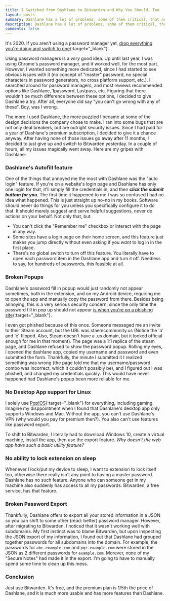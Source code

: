 ```yaml
---
title: I Switched from Dashlane to Bitwarden and Why You Should, Too
layout: posts
summary: Dashlane has a lot of problems, some of them critical, that no one seems to talk about in any reviews for some reason. I finally left Dashlane and switched to Bitwarden, which feels much more dependable.
description: Dashlane has a lot of problems, some of them critical, that no one seems to talk about in any reviews for some reason. I finally left Dashlane and switched to Bitwarden, which feels much more dependable.
comments: false
---
```

It's 2020. If you aren't using a password manager yet, [drop everything you're doing and switch to one](https://security.stackexchange.com/a/45067/211865){:target="_blank"}.

Using password managers is a _very_ good idea. Up until last year, I was using Chrome's password manager, and it worked well, for the most part. However, I wanted something more dedicated, since I had started to see obvious issues with it (no concept of "master" password, no special characters in password generators, no cross platform support, etc.). I searched around for password managers, and most reviews recommended options like Dashlane, 1password, Lastpass, etc. Figuring that there wouldn't be much difference between these options, I decided to give Dashlane a try. After all, everyone did say "you can't go wrong with any of these". Boy, was I wrong.

The more I used Dashlane, the more puzzled I became at some of the design decisions the company chose to make. I ran into some bugs that are not only deal breakers, but are outright security issues. Since I had paid for a year of Dashlane's premium subscription, I decided to give it a chance anyway. After having none of those issues go away after 11 months, I decided to just give up and switch to Bitwarden yesterday. In a couple of hours, all my issues magically went away. Here are my gripes with Dashlane:

### Dashlane's Autofill feature
One of the things that annoyed me the most with Dashlane was the "auto login" feature. If you're on a website's login page and Dashlane has only one login for that, it'll simply fill the credentials in, and then **_click the submit buttom for you_**. The first time it happened to me I was so confused I had no idea what happened. This is just straight up no-no in my books. Software should never do things for you unless you specifically configure it to do that. It should merely suggest and serve helpful suggestions, never do actions on your behalf. Not only that, but:

- You can't click the "Remember me" checkbox or interact with the page in any way.
- Some sites have a login page on their home screen, and this feature just makes you jump directly without even asking if you _want_ to log in in the first place.
- There's no global switch to turn off this feature. You literally have to open each password item in the Dashlane app and turn it off. Needless to say, for hundreds of passwords, this feasible at all.

### Broken Popups
Dashlane's password fill in popup would just randomly not appear sometimes, both in the extension, and on my Android device, requiring me to open the app and manually copy the password from there. Besides being annoying, this is a very serious security concern, since the only time the password fill in pop up should not appear [is when you're on a phishing site](https://security.stackexchange.com/a/45067/211865){:target="_blank"}. 

I even got phished because of this once. Someone messaged me an invite to their Steam account, but the URL was staemcommunity.us (Notice the 'a' and 'e' flipped. Also, Steam doesn't have a .us domain, but it looked official enough for me in that moment). The page was a 1:1 replica of the steam page, and Dashlane refused to show the password popup. Rolling my eyes, I opened the dashlane app, copied my username and password and even submitted the form. Thankfully, the minute I submitted it I realized something was wrong (the page told me that my username/password combo was incorrect, which it couldn't possibly be), and I figured out I was phished, and changed my credentials quickly. This would have never happened had Dashlane's popup been more reliable for me.

### No Desktop App support for Linux
I solely use [Pop!OS](https://pop.system76.com/){:target="_blank"} for everything, including gaming. Imagine my disppointment when I found that Dashlane's desktop app only supports Windows and Mac. Without the app, you can't use Dashlane's VPN (why would you pay for premium then?). You also can't use features like password export.

To shift to Bitwarden, I literally had to download Windows 10, create a virtual machine, install the app, then use the export feature. _Why doesn't the web app have such a basic utility feature?_

### No ability to lock extension on sleep
Whenever I lock/put my device to sleep, I want to extension to lock itself too, otherwise there really isn't any point to having a master password. Dashlane has no such feature. Anyone who can someone get in my machine also suddenly has access to all my passwords. Bitwarden, a free service, has that feature.


### Broken Password Export
Thankfully, Dashlane offers to export all your stored information in a JSON so you can shift to some other (read: better) password manager. However, after migrating to Bitwarden, I noticed that it wasn't working well with subdomains. My first instinct was to blame Bitwarden, but upon inspecting the JSON export of my information, I found out that Dashlane had grouped together passwords for all subdomains into the domain. For example, the passwords for `abc.example.com` and `pqr.example.com` were stored in the JSON as 2 different passwords for `example.com`. Morever, none of my "Secure Notes" had made it in the export. I'm going to have to manually spend some time to clean up this mess.

### Conclusion
Just use Bitwarden. It's free, and the premium plan is 1/5th the price of Dashlane, and it is much more usable and has more features than Dashlane.